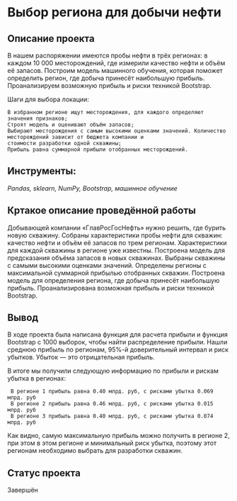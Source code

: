 #  Выбор региона для добычи нефти


## Описание проекта

В нашем распоряжении имеются пробы нефти в трёх регионах: в каждом 10 000 месторождений, где измерили качество нефти и объём её запасов. Построим модель машинного обучения, которая поможет определить регион, где добыча принесёт наибольшую прибыль. Проанализируем возможную прибыль и риски техникой Bootstrap.

Шаги для выбора локации:

    В избранном регионе ищут месторождения, для каждого определяют значения признаков;
    Строят модель и оценивают объём запасов;
    Выбирают месторождения с самым высокими оценками значений. Количество месторождений зависит от бюджета компании и 
    стоимости разработки одной скважины;
    Прибыль равна суммарной прибыли отобранных месторождений.


## Инструменты:

*Pandas, sklearn, NumPy, Bootstrap, машинное обучение*

## Кртакое описание проведённой работы

Добывающей компании «ГлавРосГосНефть» нужно решить, где бурить новую скважину. Собраны характеристики пробы нефти для скважин: качество нефти и объём её запасов по трем регионам. Характеристики для каждой скважины в регионе уже известны. Построена модель для предсказания объёма запасов в новых скважинах. Выбраны скважины с самыми высокими оценками значений. Определены регионы с максимальной суммарной прибылью отобранных скважин. Построена модель для определения региона, где добыча принесёт наибольшую прибыль. Проанализирована возможная прибыль и риски техникой Bootstrap.

## Вывод

В ходе проекта была написана функция для расчета прибыли и функция Bootstrap с 1000 выборок, чтобы найти распределение прибыли. Нашли среднюю прибыль по регионам, 
95%-й доверительный интервал и риск убытков. Убыток — это отрицательная прибыль.

В итоге мы получили следующую информацию по прибыли и рискам убытка в регионах:

     В регионе 1 прибыль равна 0.40 млрд. руб, с рисками убытка 0.069 млрд. руб
     В регионе 2 прибыль равна 0.46 млрд. руб, с рисками убытка 0.015 млрд. руб
     В регионе 3 прибыль равна 0.40 млрд. руб, с рисками убытка 0.074 млрд. руб

Как  видно, самую максимальную прибыль можно получить в регионе 2, при этом в этом регионе и минимальный риск убытка, поэтому этот регионам необходимо выбрать для разработки скважин.


## Статус проекта

Завершён
